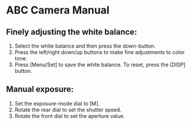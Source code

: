 ABC Camera Manual
=================

Finely adjusting the white balance:
-----------------------------------
  1. Select the white balance and then press the down-button.
  2. Press the left/right down/up buttons to make fine adjustments to color tone.
  3. Press [Menu/Set] to save the white balance. To reset, press the [DISP] button.
  
Manual exposure:
----------------

1. Set the exposure-mode dial to [M].
2. Rotate the rear dial to set the shutter speed.
3. Rotate the front dial to set the aperture value.
